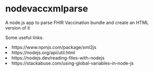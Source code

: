 # nodevaccxmlparse
A node.js app to parse FHIR Vaccination bundle and create an HTML version of it

Some useful links:
<li>https://www.npmjs.com/package/xml2js</li>
<li>https://nodejs.org/api/util.html</li>
<li>https://nodejs.dev/reading-files-with-nodejs</li>
<li>https://stackabuse.com/using-global-variables-in-node-js</li>